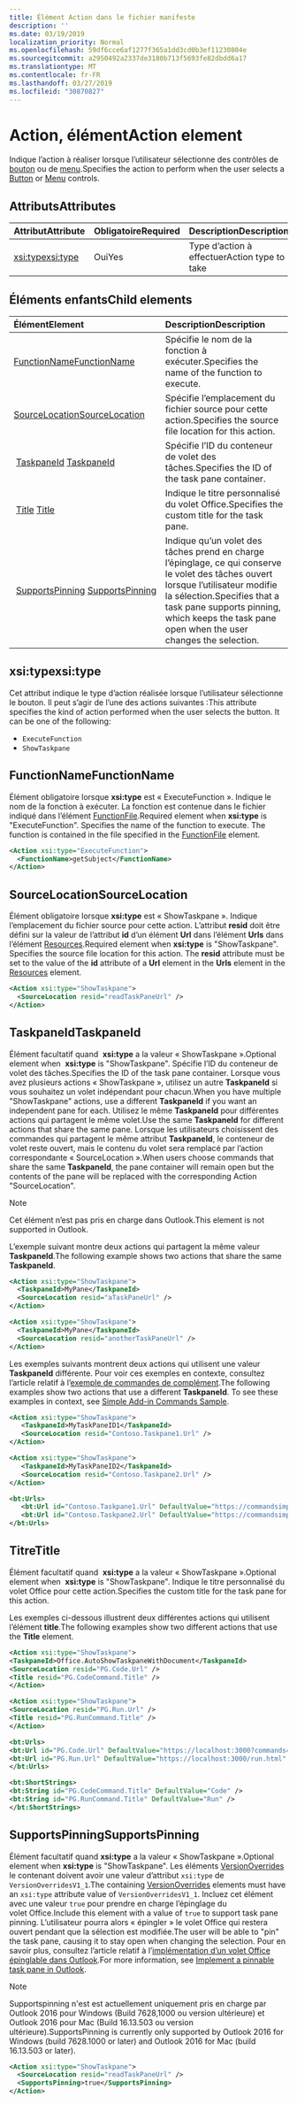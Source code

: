 ```yaml
---
title: Élément Action dans le fichier manifeste
description: ''
ms.date: 03/19/2019
localization_priority: Normal
ms.openlocfilehash: 59df6cce6af1277f365a1dd3cd0b3ef11230804e
ms.sourcegitcommit: a2950492a2337de3180b713f5693fe82dbdd6a17
ms.translationtype: MT
ms.contentlocale: fr-FR
ms.lasthandoff: 03/27/2019
ms.locfileid: "30870827"
---
```

# <a name="action-element"></a><span data-ttu-id="92ea2-102">Action, élément</span><span class="sxs-lookup"><span data-stu-id="92ea2-102">Action element</span></span>

<span data-ttu-id="92ea2-103">Indique l’action à réaliser lorsque l’utilisateur sélectionne des contrôles de [bouton](control.md#button-control) ou de [menu](control.md#menu-dropdown-button-controls).</span><span class="sxs-lookup"><span data-stu-id="92ea2-103">Specifies the action to perform when the user selects a  [Button](control.md#button-control) or [Menu](control.md#menu-dropdown-button-controls) controls.</span></span>

## <a name="attributes"></a><span data-ttu-id="92ea2-104">Attributs</span><span class="sxs-lookup"><span data-stu-id="92ea2-104">Attributes</span></span>

|  <span data-ttu-id="92ea2-105">Attribut</span><span class="sxs-lookup"><span data-stu-id="92ea2-105">Attribute</span></span>  |  <span data-ttu-id="92ea2-106">Obligatoire</span><span class="sxs-lookup"><span data-stu-id="92ea2-106">Required</span></span>  |  <span data-ttu-id="92ea2-107">Description</span><span class="sxs-lookup"><span data-stu-id="92ea2-107">Description</span></span>  |
|:-----|:-----|:-----|
|  [<span data-ttu-id="92ea2-108">xsi:type</span><span class="sxs-lookup"><span data-stu-id="92ea2-108">xsi:type</span></span>](#xsitype)  |  <span data-ttu-id="92ea2-109">Oui</span><span class="sxs-lookup"><span data-stu-id="92ea2-109">Yes</span></span>  | <span data-ttu-id="92ea2-110">Type d’action à effectuer</span><span class="sxs-lookup"><span data-stu-id="92ea2-110">Action type to take</span></span>|

## <a name="child-elements"></a><span data-ttu-id="92ea2-111">Éléments enfants</span><span class="sxs-lookup"><span data-stu-id="92ea2-111">Child elements</span></span>

|  <span data-ttu-id="92ea2-112">Élément</span><span class="sxs-lookup"><span data-stu-id="92ea2-112">Element</span></span> |  <span data-ttu-id="92ea2-113">Description</span><span class="sxs-lookup"><span data-stu-id="92ea2-113">Description</span></span>  |
|:-----|:-----|
|  [<span data-ttu-id="92ea2-114">FunctionName</span><span class="sxs-lookup"><span data-stu-id="92ea2-114">FunctionName</span></span>](#functionname) |    <span data-ttu-id="92ea2-115">Spécifie le nom de la fonction à exécuter.</span><span class="sxs-lookup"><span data-stu-id="92ea2-115">Specifies the name of the function to execute.</span></span> |
|  [<span data-ttu-id="92ea2-116">SourceLocation</span><span class="sxs-lookup"><span data-stu-id="92ea2-116">SourceLocation</span></span>](#sourcelocation) |    <span data-ttu-id="92ea2-117">Spécifie l’emplacement du fichier source pour cette action.</span><span class="sxs-lookup"><span data-stu-id="92ea2-117">Specifies the source file location for this action.</span></span> |
| <span data-ttu-id="92ea2-118"> [TaskpaneId](#taskpaneid)</span><span class="sxs-lookup"><span data-stu-id="92ea2-118"> [TaskpaneId](#taskpaneid)</span></span> | <span data-ttu-id="92ea2-119">Spécifie l’ID du conteneur de volet des tâches.</span><span class="sxs-lookup"><span data-stu-id="92ea2-119">Specifies the ID of the task pane container.</span></span>|
| <span data-ttu-id="92ea2-120"> [Title](#title)</span><span class="sxs-lookup"><span data-stu-id="92ea2-120"> [Title](#title)</span></span> | <span data-ttu-id="92ea2-121">Indique le titre personnalisé du volet Office.</span><span class="sxs-lookup"><span data-stu-id="92ea2-121">Specifies the custom title for the task pane.</span></span>|
| <span data-ttu-id="92ea2-122"> [SupportsPinning](#supportspinning)</span><span class="sxs-lookup"><span data-stu-id="92ea2-122"> [SupportsPinning](#supportspinning)</span></span> | <span data-ttu-id="92ea2-123">Indique qu’un volet des tâches prend en charge l’épinglage, ce qui conserve le volet des tâches ouvert lorsque l’utilisateur modifie la sélection.</span><span class="sxs-lookup"><span data-stu-id="92ea2-123">Specifies that a task pane supports pinning, which keeps the task pane open when the user changes the selection.</span></span>|
  

## <a name="xsitype"></a><span data-ttu-id="92ea2-124">xsi:type</span><span class="sxs-lookup"><span data-stu-id="92ea2-124">xsi:type</span></span>

<span data-ttu-id="92ea2-p101">Cet attribut indique le type d’action réalisée lorsque l’utilisateur sélectionne le bouton. Il peut s’agir de l’une des actions suivantes :</span><span class="sxs-lookup"><span data-stu-id="92ea2-p101">This attribute specifies the kind of action performed when the user selects the button. It can be one of the following:</span></span>

- `ExecuteFunction`
- `ShowTaskpane`

## <a name="functionname"></a><span data-ttu-id="92ea2-127">FunctionName</span><span class="sxs-lookup"><span data-stu-id="92ea2-127">FunctionName</span></span>

<span data-ttu-id="92ea2-p102">Élément obligatoire lorsque **xsi:type** est « ExecuteFunction ». Indique le nom de la fonction à exécuter. La fonction est contenue dans le fichier indiqué dans l’élément [FunctionFile](functionfile.md).</span><span class="sxs-lookup"><span data-stu-id="92ea2-p102">Required element when **xsi:type** is "ExecuteFunction". Specifies the name of the function to execute. The function is contained in the file specified in the [FunctionFile](functionfile.md) element.</span></span>

```xml
<Action xsi:type="ExecuteFunction">
  <FunctionName>getSubject</FunctionName>
</Action>
```

## <a name="sourcelocation"></a><span data-ttu-id="92ea2-131">SourceLocation</span><span class="sxs-lookup"><span data-stu-id="92ea2-131">SourceLocation</span></span>

<span data-ttu-id="92ea2-p103">Élément obligatoire lorsque  **xsi:type** est « ShowTaskpane ». Indique l’emplacement du fichier source pour cette action. L’attribut  **resid** doit être défini sur la valeur de l’attribut **id** d’un élément **Url** dans l’élément **Urls** dans l’élément [Resources](resources.md).</span><span class="sxs-lookup"><span data-stu-id="92ea2-p103">Required element when  **xsi:type** is "ShowTaskpane". Specifies the source file location for this action. The **resid** attribute must be set to the value of the **id** attribute of a **Url** element in the **Urls** element in the [Resources](resources.md) element.</span></span>

```xml
<Action xsi:type="ShowTaskpane">
  <SourceLocation resid="readTaskPaneUrl" />
</Action>
```  

## <a name="taskpaneid"></a><span data-ttu-id="92ea2-135">TaskpaneId</span><span class="sxs-lookup"><span data-stu-id="92ea2-135">TaskpaneId</span></span>

<span data-ttu-id="92ea2-136">Élément facultatif quand  **xsi:type** a la valeur « ShowTaskpane ».</span><span class="sxs-lookup"><span data-stu-id="92ea2-136">Optional element when  **xsi:type** is "ShowTaskpane".</span></span> <span data-ttu-id="92ea2-137">Spécifie l’ID du conteneur de volet des tâches.</span><span class="sxs-lookup"><span data-stu-id="92ea2-137">Specifies the ID of the task pane container.</span></span> <span data-ttu-id="92ea2-138">Lorsque vous avez plusieurs actions « ShowTaskpane », utilisez un autre **TaskpaneId** si vous souhaitez un volet indépendant pour chacun.</span><span class="sxs-lookup"><span data-stu-id="92ea2-138">When you have multiple "ShowTaskpane" actions, use a different **TaskpaneId** if you want an independent pane for each.</span></span> <span data-ttu-id="92ea2-139">Utilisez le même **TaskpaneId** pour différentes actions qui partagent le même volet.</span><span class="sxs-lookup"><span data-stu-id="92ea2-139">Use the same **TaskpaneId** for  different actions that share the same pane.</span></span> <span data-ttu-id="92ea2-140">Lorsque les utilisateurs choisissent des commandes qui partagent le même attribut **TaskpaneId**, le conteneur de volet reste ouvert, mais le contenu du volet sera remplacé par l’action correspondante « SourceLocation ».</span><span class="sxs-lookup"><span data-stu-id="92ea2-140">When users choose commands that share the same **TaskpaneId**, the pane container will remain open but the contents of the pane will be replaced with the corresponding Action "SourceLocation".</span></span>

> [!NOTE]
> <span data-ttu-id="92ea2-141">Cet élément n’est pas pris en charge dans Outlook.</span><span class="sxs-lookup"><span data-stu-id="92ea2-141">This element is not supported in Outlook.</span></span>

<span data-ttu-id="92ea2-142">L’exemple suivant montre deux actions qui partagent la même valeur **TaskpaneId**.</span><span class="sxs-lookup"><span data-stu-id="92ea2-142">The following example shows two actions that share the same **TaskpaneId**.</span></span>

```xml
<Action xsi:type="ShowTaskpane">
  <TaskpaneId>MyPane</TaskpaneId>
  <SourceLocation resid="aTaskPaneUrl" />
</Action>

<Action xsi:type="ShowTaskpane">
  <TaskpaneId>MyPane</TaskpaneId>
  <SourceLocation resid="anotherTaskPaneUrl" />
</Action>
```  

<span data-ttu-id="92ea2-p105">Les exemples suivants montrent deux actions qui utilisent une valeur **TaskpaneId** différente. Pour voir ces exemples en contexte, consultez l’article relatif à l’[exemple de commandes de complément](https://github.com/OfficeDev/Office-Add-in-Commands-Samples/blob/master/Simple/Manifest/SimpleAddin.xml).</span><span class="sxs-lookup"><span data-stu-id="92ea2-p105">The following examples show two actions that use a different **TaskpaneId**. To see these examples in context, see [Simple Add-in Commands Sample](https://github.com/OfficeDev/Office-Add-in-Commands-Samples/blob/master/Simple/Manifest/SimpleAddin.xml).</span></span>

```xml
<Action xsi:type="ShowTaskpane">
   <TaskpaneId>MyTaskPaneID1</TaskpaneId>
   <SourceLocation resid="Contoso.Taskpane1.Url" />
</Action>

<Action xsi:type="ShowTaskpane">
   <TaskpaneId>MyTaskPaneID2</TaskpaneId>
   <SourceLocation resid="Contoso.Taskpane2.Url" />
</Action>
```  

```xml
<bt:Urls>
   <bt:Url id="Contoso.Taskpane1.Url" DefaultValue="https://commandsimple.azurewebsites.net/Taskpane.html" />
   <bt:Url id="Contoso.Taskpane2.Url" DefaultValue="https://commandsimple.azurewebsites.net/Taskpane2.html" />
</bt:Urls>
```  

## <a name="title"></a><span data-ttu-id="92ea2-145">Titre</span><span class="sxs-lookup"><span data-stu-id="92ea2-145">Title</span></span>

<span data-ttu-id="92ea2-146">Élément facultatif quand  **xsi:type** a la valeur « ShowTaskpane ».</span><span class="sxs-lookup"><span data-stu-id="92ea2-146">Optional element when  **xsi:type** is "ShowTaskpane".</span></span> <span data-ttu-id="92ea2-147">Indique le titre personnalisé du volet Office pour cette action.</span><span class="sxs-lookup"><span data-stu-id="92ea2-147">Specifies the custom title for the task pane for this action.</span></span>

<span data-ttu-id="92ea2-148">Les exemples ci-dessous illustrent deux différentes actions qui utilisent l’élément **title**.</span><span class="sxs-lookup"><span data-stu-id="92ea2-148">The following examples show two different actions that use the **Title** element.</span></span>

```xml
<Action xsi:type="ShowTaskpane">
<TaskpaneId>Office.AutoShowTaskpaneWithDocument</TaskpaneId>
<SourceLocation resid="PG.Code.Url" />
<Title resid="PG.CodeCommand.Title" />
</Action>
```

```xml
<Action xsi:type="ShowTaskpane">
<SourceLocation resid="PG.Run.Url" />
<Title resid="PG.RunCommand.Title" />
</Action>
```

```xml
<bt:Urls>
<bt:Url id="PG.Code.Url" DefaultValue="https://localhost:3000?commands=1" />
<bt:Url id="PG.Run.Url" DefaultValue="https://localhost:3000/run.html" />
</bt:Urls>
```

```xml
<bt:ShortStrings>
<bt:String id="PG.CodeCommand.Title" DefaultValue="Code" />
<bt:String id="PG.RunCommand.Title" DefaultValue="Run" />
</bt:ShortStrings>
```

## <a name="supportspinning"></a><span data-ttu-id="92ea2-149">SupportsPinning</span><span class="sxs-lookup"><span data-stu-id="92ea2-149">SupportsPinning</span></span>

<span data-ttu-id="92ea2-150">Élément facultatif quand **xsi:type** a la valeur « ShowTaskpane ».</span><span class="sxs-lookup"><span data-stu-id="92ea2-150">Optional element when **xsi:type** is "ShowTaskpane".</span></span> <span data-ttu-id="92ea2-151">Les éléments [VersionOverrides](versionoverrides.md) le contenant doivent avoir une valeur d’attribut `xsi:type` de `VersionOverridesV1_1`.</span><span class="sxs-lookup"><span data-stu-id="92ea2-151">The containing [VersionOverrides](versionoverrides.md) elements must have an `xsi:type` attribute value of `VersionOverridesV1_1`.</span></span> <span data-ttu-id="92ea2-152">Incluez cet élément avec une valeur `true` pour prendre en charge l’épinglage du volet Office.</span><span class="sxs-lookup"><span data-stu-id="92ea2-152">Include this element with a value of `true` to support task pane pinning.</span></span> <span data-ttu-id="92ea2-153">L’utilisateur pourra alors « épingler » le volet Office qui restera ouvert pendant que la sélection est modifiée.</span><span class="sxs-lookup"><span data-stu-id="92ea2-153">The user will be able to "pin" the task pane, causing it to stay open when changing the selection.</span></span> <span data-ttu-id="92ea2-154">Pour en savoir plus, consultez l’article relatif à l’[implémentation d’un volet Office épinglable dans Outlook](/outlook/add-ins/pinnable-taskpane).</span><span class="sxs-lookup"><span data-stu-id="92ea2-154">For more information, see [Implement a pinnable task pane in Outlook](/outlook/add-ins/pinnable-taskpane).</span></span>

> [!NOTE]
> <span data-ttu-id="92ea2-155">Supportspinning n'est est actuellement uniquement pris en charge par Outlook 2016 pour Windows (Build 7628,1000 ou version ultérieure) et Outlook 2016 pour Mac (Build 16.13.503 ou version ultérieure).</span><span class="sxs-lookup"><span data-stu-id="92ea2-155">SupportsPinning is currently only supported by Outlook 2016 for Windows (build 7628.1000 or later) and Outlook 2016 for Mac (build 16.13.503 or later).</span></span>

```xml
<Action xsi:type="ShowTaskpane">
  <SourceLocation resid="readTaskPaneUrl" />
  <SupportsPinning>true</SupportsPinning>
</Action>
```
